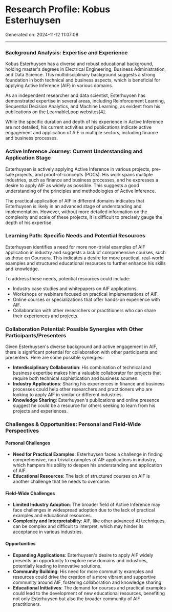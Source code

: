 # Research Profile: Kobus Esterhuysen

Generated on: 2024-11-12 11:07:08

---

### Background Analysis: Expertise and Experience

Kobus Esterhuysen has a diverse and robust educational background, holding master's degrees in Electrical Engineering, Business Administration, and Data Science. This multidisciplinary background suggests a strong foundation in both technical and business aspects, which is beneficial for applying Active Inference (AIF) in various domains.

As an independent researcher and data scientist, Esterhuysen has demonstrated expertise in several areas, including Reinforcement Learning, Sequential Decision Analytics, and Machine Learning, as evident from his publications on the LearnableLoop websites[4].

While the specific duration and depth of his experience in Active Inference are not detailed, his current activities and publications indicate active engagement and application of AIF in multiple sectors, including finance and business processes.

### Active Inference Journey: Current Understanding and Application Stage

Esterhuysen is actively applying Active Inference in various projects, pre-sale projects, and proof-of-concepts (POCs). His work spans multiple industries, such as finance and business processes, and he expresses a desire to apply AIF as widely as possible. This suggests a good understanding of the principles and methodologies of Active Inference.

The practical application of AIF in different domains indicates that Esterhuysen is likely in an advanced stage of understanding and implementation. However, without more detailed information on the complexity and scale of these projects, it is difficult to precisely gauge the depth of his expertise.

### Learning Path: Specific Needs and Potential Resources

Esterhuysen identifies a need for more non-trivial examples of AIF application in industry and suggests a lack of comprehensive courses, such as those on Coursera. This indicates a desire for more practical, real-world examples and structured educational resources to further enhance his skills and knowledge.

To address these needs, potential resources could include:
- Industry case studies and whitepapers on AIF applications.
- Workshops or webinars focused on practical implementations of AIF.
- Online courses or specializations that offer hands-on experience with AIF.
- Collaboration with other researchers or practitioners who can share their experiences and projects.

### Collaboration Potential: Possible Synergies with Other Participants/Presenters

Given Esterhuysen's diverse background and active engagement in AIF, there is significant potential for collaboration with other participants and presenters. Here are some possible synergies:
- **Interdisciplinary Collaboration**: His combination of technical and business expertise makes him a valuable collaborator for projects that require both technical sophistication and business acumen.
- **Industry Applications**: Sharing his experiences in finance and business processes could help other researchers and practitioners who are looking to apply AIF in similar or different industries.
- **Knowledge Sharing**: Esterhuysen's publications and online presence suggest he could be a resource for others seeking to learn from his projects and experiences.

### Challenges & Opportunities: Personal and Field-Wide Perspectives

#### Personal Challenges
- **Need for Practical Examples**: Esterhuysen faces a challenge in finding comprehensive, non-trivial examples of AIF applications in industry, which hampers his ability to deepen his understanding and application of AIF.
- **Educational Resources**: The lack of structured courses on AIF is another challenge that he needs to overcome.

#### Field-Wide Challenges
- **Limited Industry Adoption**: The broader field of Active Inference may face challenges in widespread adoption due to the lack of practical examples and educational resources.
- **Complexity and Interpretability**: AIF, like other advanced AI techniques, can be complex and difficult to interpret, which may hinder its acceptance in various industries.

#### Opportunities
- **Expanding Applications**: Esterhuysen's desire to apply AIF widely presents an opportunity to explore new domains and industries, potentially leading to innovative solutions.
- **Community Building**: His need for more community examples and resources could drive the creation of a more vibrant and supportive community around AIF, fostering collaboration and knowledge sharing.
- **Educational Initiatives**: The demand for courses and practical examples could lead to the development of new educational resources, benefiting not only Esterhuysen but also the broader community of AIF practitioners.